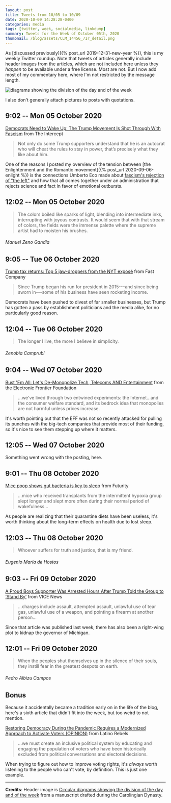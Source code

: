 ```yaml
---
layout: post
title: Tweets from 10/05 to 10/09
date: 2020-10-09 14:28:28-0400
categories: media
tags: [twitter, week, socialmedia, linkdump]
summary: Tweets for the Week of October 05th, 2020
thumbnail: /blog/assets/CLM_14456_71r_detail.png
---
```


As [discussed previously]({% post_url 2019-12-31-new-year %}), this is my weekly Twitter roundup.  Note that tweets of articles generally include header images from the articles, which are not included here unless they *happen* to be available under a free license.  Most are not.  But I now add most of my commentary here, where I'm not restricted by the message length.

![diagrams showing the division of the day and of the week](/blog/assets/CLM_14456_71r_detail.png "diagrams showing the division of the day and of the week")

I also don't generally attach pictures to posts with quotations.

## 9:02 -- Mon 05 October 2020

[<i class="fab fa-twitter-square"></i>](https://twitter.com/jcolag/status/1313102136650076162) [Democrats Need to Wake Up: The Trump Movement Is Shot Through With Fascism](https://theintercept.com/2020/09/27/trump-supporters-fascism-election/) from The Intercept

 > Not only do some Trump supporters understand that he is an autocrat who will cheat the rules to stay in power, that’s precisely what they like about him.

One of the reasons I posted my overview of the tension between [the Enlightenment and the Romantic movement]({% post_url 2020-09-06-enlight %}) is the connections Umberto Eco made about [fascism's rejection of "the left"](https://www.nybooks.com/articles/1995/06/22/ur-fascism/) and how that all comes together under an administration that rejects science and fact in favor of emotional outbursts.

## 12:02 -- Mon 05 October 2020

[<i class="fab fa-twitter"></i>](https://twitter.com/jcolag/status/1313147435385081858)

 > The colors boiled like sparks of light, blending into intermediate inks, interrupting with joyous contrasts. It would seem that with that stream of colors, the fields were the immense palette where the supreme artist had to moisten his brushes.

###### Manuel Zeno Gandía

## 9:05 -- Tue 06 October 2020

[<i class="fab fa-twitter-square"></i>](https://twitter.com/jcolag/status/1313465279691644929) [Trump tax returns: Top 5 jaw-droppers from the NYT exposé](https://www.fastcompany.com/90556946/trump-tax-returns-top-5-jaw-droppers-from-the-nyt-expose) from Fast Company

 > Since Trump began his run for president in 2015---and since being sworn in---some of his business have seen rocketing income.

Democrats have been pushed to divest of far smaller businesses, but Trump has gotten a pass by establishment politicians and the media alike, for no particularly good reason.

## 12:04 -- Tue 06 October 2020

[<i class="fab fa-twitter"></i>](https://twitter.com/jcolag/status/1313510326562885633)

 > The longer I live, the more I believe in simplicity.

###### Zenobia Camprubí

## 9:04 -- Wed 07 October 2020

[<i class="fab fa-twitter-square"></i>](https://twitter.com/jcolag/status/1313827415890690048) [Bust 'Em All: Let's De-Monopolize Tech, Telecoms AND Entertainment](https://www.eff.org/deeplinks/2020/09/bust-em-all-lets-de-monopolize-tech-telecoms-and-entertainment) from the Electronic Frontier Foundation

 > ...we've lived through two entwined experiments: the Internet...and the consumer welfare standard, and its bedrock idea that monopolies are not harmful unless prices increase.

It's worth pointing out that the EFF was not so recently attacked for pulling its punches with the big-tech companies that provide most of their funding, so it's nice to see them stepping up where it matters.

## 12:05 -- Wed 07 October 2020

Something went wrong with the posting, here.

## 9:01 -- Thu 08 October 2020

[<i class="fab fa-twitter-square"></i>](https://twitter.com/jcolag/status/1314189048890580992) [Mice poop shows gut bacteria is key to sleep](https://www.futurity.org/gut-microbiome-sleep-apnea-2446182-2/) from Futurity

 > ...mice who received transplants from the intermittent hypoxia group slept longer and slept more often during their normal period of wakefulness...

As people are realizing that their quarantine diets have been useless, it's worth thinking about the long-term effects on health due to lost sleep.

## 12:03 -- Thu 08 October 2020

[<i class="fab fa-twitter"></i>](https://twitter.com/jcolag/status/1314234850572992512)

 > Whoever suffers for truth and justice, that is my friend.

###### Eugenio María de Hostos

## 9:03 -- Fri 09 October 2020

[<i class="fab fa-twitter-square"></i>](https://twitter.com/jcolag/status/1314551939926024197) [A Proud Boys Supporter Was Arrested Hours After Trump Told the Group to ‘Stand By’](https://www.vice.com/en/article/935x9e/portland-cops-arrested-a-proud-boy-supporter-hours-after-trump-told-the-group-to-stand-by) from VICE News

 > ...charges include assault, attempted assault, unlawful use of tear gas, unlawful use of a weapon, and pointing a firearm at another person...

Since that article was published last week, there has also been a right-wing plot to kidnap the governor of Michigan.

## 12:01 -- Fri 09 October 2020

[<i class="fab fa-twitter"></i>](https://twitter.com/jcolag/status/1314596735025463296)

 > When the peoples shut themselves up in the silence of their souls, they instill fear in the greatest despots on earth.

###### Pedro Albizu Campos

## Bonus

Because it accidentally became a tradition early on in the life of the blog, here's a sixth article that didn't fit into the week, but too weird to not mention.

<i class="fas fa-square"></i> [Restoring Democracy During the Pandemic Requires a Modernized Approach to Activate Voters (OPINION)](https://www.latinorebels.com/2020/10/01/restoringdemocracypandemic/) from Latino Rebels

 > ...we must create an inclusive political system by educating and engaging the population of voters who have been historically excluded from political conversations and electoral decisions.

When trying to figure out how to improve voting rights, it's *always* worth listening to the people who can't vote, by definition.  This is just one example.

* * *

**Credits**:  Header image is [Circular diagrams showing the division of the day and of the week](https://en.wikipedia.org/wiki/Week#/media/File:CLM_14456_71r_detail.jpg) from a manuscript drafted during the Carolingian Dynasty.
